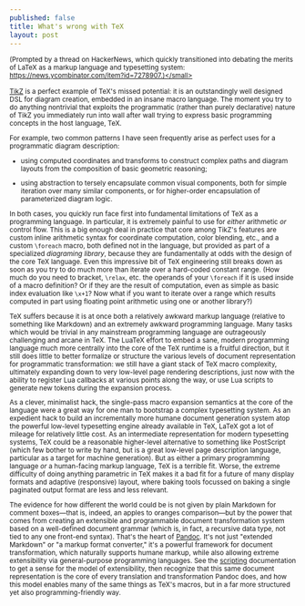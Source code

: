 ```yaml
---
published: false
title: What's wrong with TeX
layout: post
---
```

<small>(Prompted by a thread on HackerNews, which quickly transitioned into debating the merits of LaTeX as a markup language and typesetting system: https://news.ycombinator.com/item?id=7278907.)</small>

[TikZ] is a perfect example of TeX's missed potential: it is an outstandingly well designed DSL for diagram creation, embedded in an insane macro language. The moment you try to do anything nontrivial that exploits the programmatic (rather than purely declarative) nature of TikZ you immediately run into wall after wall trying to express basic programming concepts in the host language, TeX.

For example, two common patterns I have seen frequently arise as perfect uses for a programmatic diagram description:

- using computed coordinates and transforms to construct complex paths and diagram layouts from the composition of basic geometric reasoning;

- using abstraction to tersely encapsulate common visual components, both for simple iteration over many similar components, or for higher-order encapsulation of parameterized diagram logic.

In both cases, you quickly run face first into fundamental limitations of TeX as a programming language. In particular, it is extremely painful to use for *either* arithmetic *or* control flow. This is a big enough deal in practice that core among TikZ's features are custom inline arithmetic syntax for coordinate computation, color blending, etc., and a custom `\foreach` macro, both defined not in the language, but provided as part of a specialized *diagraming library*, because they are fundamentally at odds with the design of the core TeX language. Even this impressive bit of TeX engineering still breaks down as soon as you try to do much more than iterate over a hard-coded constant range. (How much do you need to bracket, `\relax`, etc. the operands of your `\foreach` if it is used inside of a macro definition? Or if they are the result of computation, even as simple as basic index evaluation like `\x+1`? Now what if you want to iterate over a range which results computed in part using floating point arithmetic using one or another library?)

TeX suffers because it is at once both a relatively awkward markup language (relative to something like Markdown) and an extremely awkward programming language. Many tasks which would be trivial in any mainstream programming language are outrageously challenging and arcane in TeX. The LuaTeX effort to embed a sane, modern programming language much more centrally into the core of the TeX runtime is a fruitful direction, but it still does little to better formalize or structure the various levels of document representation for programmatic transformation: we still have a giant stack of TeX macro complexity, ultimately expanding down to very low-level page rendering descriptions, just now with the ability to register Lua callbacks at various points along the way, or use Lua scripts to generate new tokens during the expansion process.

As a clever, minimalist hack, the single-pass macro expansion semantics at the core of the language were a great way for one man to bootstrap a complex typesetting system. As an expedient hack to build an incrementally more humane document generation system atop the powerful low-level typesetting engine already available in TeX, LaTeX got a lot of mileage for relatively little cost. As an intermediate representation for modern typesetting systems, TeX could be a reasonable higher-level alternative to something like PostScript (which few bother to write by hand, but is a great low-level page description language, particular as a target for machine generation). But as either a primary programming language *or* a human-facing markup language, TeX is a terrible fit. Worse, the extreme difficulty of doing anything parametric in TeX makes it a bad fit for a future of many display formats and adaptive (responsive) layout, where baking tools focussed on baking a single paginated output format are less and less relevant.

The evidence for how different the world could be is not given by plain Markdown for comment boxes—that is, indeed, an apples to oranges comparison—but by the power that comes from creating an extensible and programmable document transformation system based on a well-defined document grammar (which is, in fact, a recursive data type, not tied to any one front-end syntax). That's the heart of [Pandoc]. It's not just "extended Markdown" or "a markup format converter," it's a powerful framework for document transformation, which naturally supports humane markup, while also allowing extreme extensibility via general-purpose programming languages. See the [scripting] documentation to get a sense for the model of extensibility, then recognize that this same document representation is the core of every translation and transformation Pandoc does, and how this model enables many of the same things as TeX's macros, but in a far more structured yet also programming-friendly way.

[TikZ]: http://www.texample.net/tikz/
[Pandoc]: http://johnmacfarlane.net/pandoc/
[scripting]: http://johnmacfarlane.net/pandoc/scripting.html